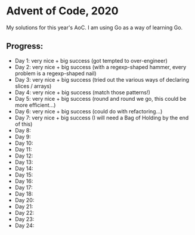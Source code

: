 # Advent of Code, 2020

My solutions for this year's AoC. I am using Go as a way of learning Go.

## Progress:
- Day 1: very nice + big success (got tempted to over-engineer)
- Day 2: very nice + big success (with a regexp-shaped hammer, every problem is a regexp-shaped nail)
- Day 3: very nice + big success (tried out the various ways of declaring slices / arrays)
- Day 4: very nice + big success (match those patterns!)
- Day 5: very nice + big success (round and round we go, this could be more efficient...)
- Day 6: very nice + big success (could do with refactoring...)
- Day 7: very nice + big success (I will need a Bag of Holding by the end of this)
- Day 8: 
- Day 9: 
- Day 10: 
- Day 11: 
- Day 12: 
- Day 13: 
- Day 14: 
- Day 15: 
- Day 16: 
- Day 17: 
- Day 18: 
- Day 20: 
- Day 21: 
- Day 22: 
- Day 23: 
- Day 24: 
